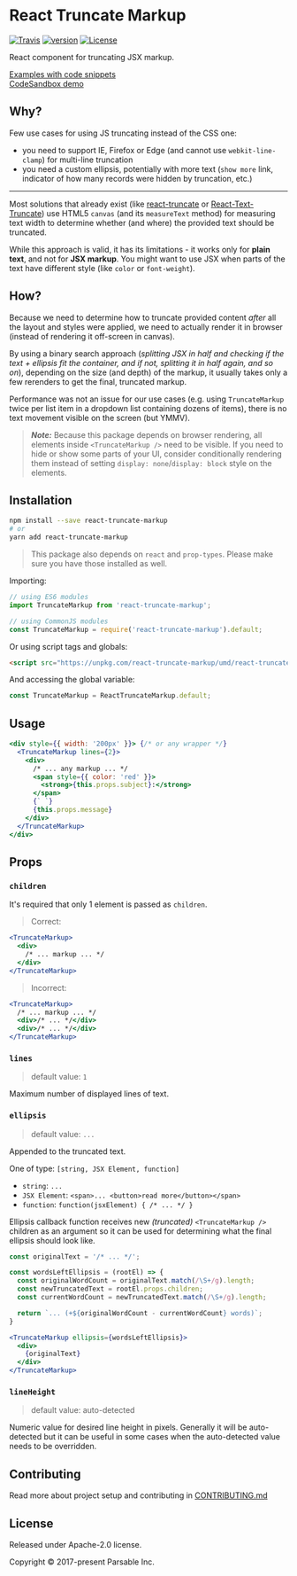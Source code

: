 # React Truncate Markup

[![Travis](https://img.shields.io/travis/parsable/react-truncate-markup.svg?style=flat-square)](https://travis-ci.org/parsable/react-truncate-markup)
[![version](https://img.shields.io/npm/v/react-truncate-markup.svg?style=flat-square)](https://www.npmjs.com/package/react-truncate-markup)
[![License](https://img.shields.io/npm/l/react-truncate-markup.svg?style=flat-square)](https://github.com/parsable/react-truncate-markup/blob/master/LICENSE.md)

React component for truncating JSX markup.

[Examples with code snippets](https://csb-4w2jrplym4-aoxoycdsys.now.sh/)  
[CodeSandbox demo](https://codesandbox.io/s/4w2jrplym4)

Why?
----

Few use cases for using JS truncating instead of the CSS one:
- you need to support IE, Firefox or Edge (and cannot use `webkit-line-clamp`) for multi-line truncation
- you need a custom ellipsis, potentially with more text (`show more` link, indicator of how many records were hidden by truncation, etc.)

----

Most solutions that already exist (like [react-truncate](https://github.com/One-com/react-truncate) or [React-Text-Truncate](https://github.com/ShinyChang/React-Text-Truncate)) use HTML5 `canvas` (and its `measureText` method) for measuring text width to determine whether (and where) the provided text should be truncated.

While this approach is valid, it has its limitations - it works only for **plain text**, and not for **JSX markup**. You might want to use JSX when parts of the text have different style (like `color` or `font-weight`).

How?
----

Because we need to determine how to truncate provided content *after* all the layout and styles were applied, we need to actually render it in browser (instead of rendering it off-screen in canvas).

By using a binary search approach (*splitting JSX in half and checking if the text + ellipsis fit the container, and if not, splitting it in half again, and so on*), depending on the size (and depth) of the markup, it usually takes only a few rerenders to get the final, truncated markup.

Performance was not an issue for our use cases (e.g. using `TruncateMarkup` twice per list item in a dropdown list containing dozens of items), there is no text movement visible on the screen (but YMMV).

> **_Note:_** Because this package depends on browser rendering, all elements inside `<TruncateMarkup />` need to be visible. If you need to hide or show some parts of your UI, consider conditionally rendering them instead of setting `display: none`/`display: block` style on the elements.

Installation
------------

```bash
npm install --save react-truncate-markup
# or
yarn add react-truncate-markup
```

> This package also depends on `react` and `prop-types`. Please make sure you have those installed as well.

Importing:

```js
// using ES6 modules
import TruncateMarkup from 'react-truncate-markup';

// using CommonJS modules
const TruncateMarkup = require('react-truncate-markup').default;
```

Or using script tags and globals:

```html
<script src="https://unpkg.com/react-truncate-markup/umd/react-truncate-markup.min.js"></script>
```

And accessing the global variable:

```js
const TruncateMarkup = ReactTruncateMarkup.default;
```

Usage
----

```jsx
<div style={{ width: '200px' }}> {/* or any wrapper */}
  <TruncateMarkup lines={2}>
    <div>
      /* ... any markup ... */
      <span style={{ color: 'red' }}>
        <strong>{this.props.subject}:</strong>
      </span>
      {` `}
      {this.props.message}
    </div>
  </TruncateMarkup>
</div>
```

Props
-----

### `children`

It's required that only 1 element is passed as `children`.

> Correct:
```jsx
<TruncateMarkup>
  <div>
    /* ... markup ... */
  </div>
</TruncateMarkup>
```

> Incorrect:
```jsx
<TruncateMarkup>
  /* ... markup ... */
  <div>/* ... */</div>
  <div>/* ... */</div>
</TruncateMarkup>
```

### `lines`

> default value: `1`

Maximum number of displayed lines of text.

### `ellipsis`

> default value: `...`

Appended to the truncated text.

One of type: `[string, JSX Element, function]`

- `string`: `...`
- `JSX Element`: `<span>... <button>read more</button></span>`
- `function`: `function(jsxElement) { /* ... */ }`

Ellipsis callback function receives new *(truncated)* `<TruncateMarkup />` children as an argument so it can be used for determining what the final ellipsis should look like.

```jsx
const originalText = '/* ... */';

const wordsLeftEllipsis = (rootEl) => {
  const originalWordCount = originalText.match(/\S+/g).length;
  const newTruncatedText = rootEl.props.children;
  const currentWordCount = newTruncatedText.match(/\S+/g).length;

  return `... (+${originalWordCount - currentWordCount} words)`;
}

<TruncateMarkup ellipsis={wordsLeftEllipsis}>
  <div>
    {originalText}
  </div>
</TruncateMarkup>
```

### `lineHeight`

> default value: auto-detected

Numeric value for desired line height in pixels. Generally it will be auto-detected but it can be useful in some cases when the auto-detected value needs to be overridden.

Contributing
-----

Read more about project setup and contributing in [CONTRIBUTING.md](https://github.com/parsable/react-truncate-markup/blob/master/CONTRIBUTING.md)

License
-----
Released under Apache-2.0 license.

Copyright &copy; 2017-present Parsable Inc.
